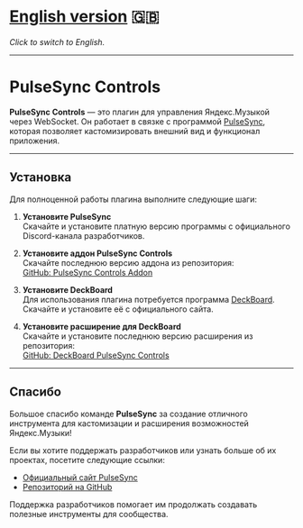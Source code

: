 # [English version](README.md) 🇬🇧  
*Click to switch to English.*

---

# PulseSync Controls

**PulseSync Controls** — это плагин для управления Яндекс.Музыкой через WebSocket. Он работает в связке с программой [PulseSync](https://pulsesync.dev/), которая позволяет кастомизировать внешний вид и функционал приложения.

---

## Установка

Для полноценной работы плагина выполните следующие шаги:

1. **Установите PulseSync**  
   Скачайте и установите платную версию программы с официального Discord-канала разработчиков.

2. **Установите аддон PulseSync Controls**  
   Скачайте последнюю версию аддона из репозитория:  
   [GitHub: PulseSync Controls Addon](https://github.com/WolfySoCute/pulsesync-controls-addon/releases/latest/)

3. **Установите DeckBoard**  
   Для использования плагина потребуется программа [DeckBoard](https://www.deckboard.app/). Скачайте и установите её с официального сайта.

4. **Установите расширение для DeckBoard**  
   Скачайте и установите последнюю версию расширения из репозитория:  
   [GitHub: DeckBoard PulseSync Controls](https://github.com/WolfySoCute/deckboard-pulsesync-controls/releases/latest/)

---

## Спасибо

Большое спасибо команде **PulseSync** за создание отличного инструмента для кастомизации и расширения возможностей Яндекс.Музыки!  

Если вы хотите поддержать разработчиков или узнать больше об их проектах, посетите следующие ссылки:
- [Официальный сайт PulseSync](https://pulsesync.dev)  
- [Репозиторий на GitHub](https://github.com/PulseSync-LLC/YMusic-DRPC)  

Поддержка разработчиков помогает им продолжать создавать полезные инструменты для сообщества.
